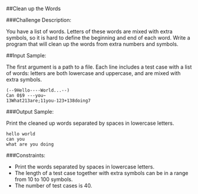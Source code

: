 ##Clean up the Words

###Challenge Description:

You have a list of words. Letters of these words are mixed with extra symbols, so it is hard to define the beginning and end of each word. Write a program that will clean up the words from extra numbers and symbols.

##Input Sample:

The first argument is a path to a file. Each line includes a test case with a list of words: letters are both lowercase and uppercase, and are mixed with extra symbols.
```
(--9Hello----World...--)
Can 0$9 ---you~
13What213are;11you-123+138doing7
```

###Output Sample:

Print the cleaned up words separated by spaces in lowercase letters.
```
hello world
can you
what are you doing
```

###Constraints:

* Print the words separated by spaces in lowercase letters.
* The length of a test case together with extra symbols can be in a range from 10 to 100 symbols.
* The number of test cases is 40.
